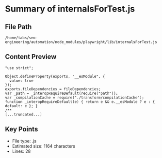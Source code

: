 # Summary of internalsForTest.js
  
## File Path
`/home/tabs/seo-engineering/automation/node_modules/playwright/lib/internalsForTest.js`

## Content Preview
```
"use strict";

Object.defineProperty(exports, "__esModule", {
  value: true
});
exports.fileDependencies = fileDependencies;
var _path = _interopRequireDefault(require("path"));
var _compilationCache = require("./transform/compilationCache");
function _interopRequireDefault(e) { return e && e.__esModule ? e : { default: e }; }
/**
[...truncated...]
```

## Key Points
- File type: .js
- Estimated size: 1164 characters
- Lines: 28
